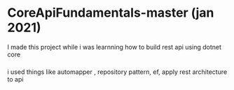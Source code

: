 # CoreApiFundamentals-master (jan 2021)
I made this project while i was learnning how to build rest api using dotnet core 
###
i used things like automapper , repository pattern, ef, apply rest architecture to api
